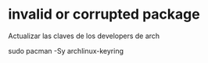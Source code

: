 # invalid or corrupted package
Actualizar las claves de los developers de arch

sudo pacman -Sy archlinux-keyring
